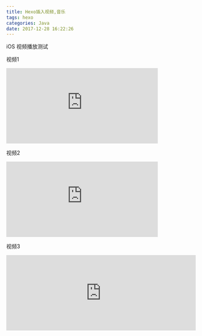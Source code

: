 ```yaml
---
title: Hexo插入视频,音乐
tags: hexo
categories: Java
date: 2017-12-28 16:22:26
---
```


iOS 视频播放测试

视频1

<iframe    height=200 width="80%"   src="http://player.youku.com/embed/XNjcyMDU4Njg0"      frameborder=0>  </iframe>  

视频2

<iframe    height=200 width="80%"   src="http://player.youku.com/embed/XMzI2Nzk1MDU0NA=="      frameborder=0>  </iframe>  

视频3

<iframe     height=200 width="100%"   src="http://player.youku.com/embed/XMzI2OTMxOTYxMg=="      frameborder=0 allowfullscreen>  </iframe>  


